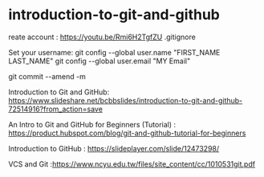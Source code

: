 # introduction-to-git-and-github
reate account : https://youtu.be/Rmi6H2TgfZU
.gitignore

Set your username:
git config --global user.name "FIRST_NAME LAST_NAME"
git config --global user.email "MY Email"

 git commit --amend -m 

Introduction to Git and GitHub: https://www.slideshare.net/bcbbslides/introduction-to-git-and-github-72514916?from_action=save

An Intro to Git and GitHub for Beginners (Tutorial) : https://product.hubspot.com/blog/git-and-github-tutorial-for-beginners

Introduction to GitHub : https://slideplayer.com/slide/12473298/

VCS and Git :https://www.ncyu.edu.tw/files/site_content/cc/1010531git.pdf
